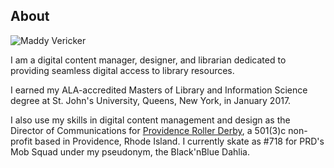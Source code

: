 ## About

![Maddy Vericker](https://lh3.googleusercontent.com/i2170VUGpWKSHpuAHRBV-7hnGYQc1dymwUAO9PdmUgsxHh5FFkkaTGkFOivK_mL3O0CIIHTXtM86QbtnZy6jJiB_hGx8iTeQSHGyI6Y1mCE74Fq_2me0x9G92EIY3zrPVzNOkVS0kUQcgin46pr9x9KIfUNR_gwArjCgYXg2GaaNUesiYtff6M2SH-AuqzoR8iwuT1IffEyYoyxgonXOZY3u_oawe9yllvGMLsndq28sZMzRgrObNzABrYrQ5_fHp-igbjEGPQhMbM9Jh60efcUyvyNE3D8fBiKKFsjtdJbQtH70pd8HBqHVlyuOyQqbH26EQUymDslIwsgZR7RfhgIYEDnGl56bxUQ-xGBmd4TNQBV52V2xFxC81eiNEaRMbMcE11_UBKZxoIVroi97iUJDJNKp0SURQZjZe0_-2pkSiPry9NZfFPWGHBKxDLIqn54NKJnYk4j07cdiWEldAP59QdtD4dp3QXKaqGvmjHStcGdW3kvhVhL7fRM_nYtPg-YMzfurqThzzP6tPeJYEQHhbeOjtWLMCxAzAld07pVM2qzG5CkyiwhSjuAQDlBkpTjIkTBERKfPmPwi4WEmXQGrynrnhauBJl2qu-pyOBx4k9od4YcnCO3add3A_faVqy4zML3-BdVb1ePhLOdXjfZPxcZ7riS--NqvQinC4T5gyc-dQZxD7A3YKoWkZF-cCSBpYzPkHQe1yZzuShg3bL-lRzPtDQiHFMXKglsx68BmkAoQDg=s201-no)

I am a digital content manager, designer, and librarian dedicated to providing seamless digital access to library resources. 

I earned my ALA-accredited Masters of Library and Information Science degree at St. John's University, Queens, New York, in January 2017. 

I also use my skills in digital content management and design as the Director of Communications for [Providence Roller Derby](http://providencerollerderby.com), a 501(3)c non-profit based in Providence, Rhode Island. I currently skate as #718 for PRD's Mob Squad under my pseudonym, the Black'nBlue Dahlia. 
